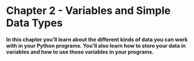 # Chapter 2 - Variables and Simple Data Types

#### In this chapter you’ll learn about the different kinds of data you can work with in your Python programs. You’ll also learn how to store your data in variables and how to use those variables in your programs.

